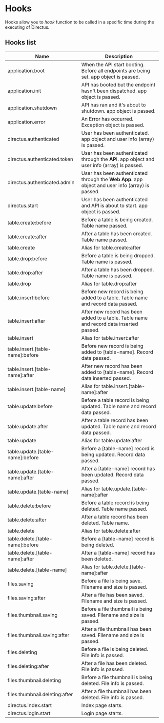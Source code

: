 # Hooks

Hooks allow you to _hook_ function to be called in a specific time during the executing of Directus.

## Hooks list

Name                    | Description
----------------------- | ------------
application.boot        | When the API start booting. Before all endpoints are being set. app object is passed.
application.init        | API has booted but the endpoint hasn't been dispatched. app object is passed.
application.shutdown    | API has ran and it's about to shutdown. app object is passed.
application.error       | An Error has occurred. Exception object is passed.
directus.authenticated  | User has been authenticated. app object and user info (array) is passed.
directus.authenticated.token  | User has been authenticated through the **API**. app object and user info (array) is passed.
directus.authenticated.admin  | User has been authenticated through the **Web App**. app object and user info (array) is passed.
directus.start          | User has been authenticated and API is about to start. app object is passed.
table.create:before     | Before a table is being created. Table name passed.
table.create:after      | After a table has been created. Table name passed.
table.create            | Alias for table.create:after
table.drop:before       | Before a table is being dropped. Table name is passed.
table.drop:after        | After a table has been dropped. Table name is passed.
table.drop              | Alias for table.drop:after
table.insert:before     | Before new record is being added to a table. Table name and record data passed.
table.insert:after      | After new record has been added to a table. Table name and record data inserted passed.
table.insert            | Alias for table.insert:after
table.insert.[table-name]:before     | Before new record is being added to [table-name]. Record data passed.
table.insert.[table-name]:after      | After new record has been added to [table-name]. Record data inserted passed.
table.insert.[table-name]            | Alias for table.insert.[table-name]:after
table.update:before     | Before a table record is being updated. Table name and record data passed.
table.update:after      | After a table record has been updated. Table name and record data passed.
table.update            | Alias for table.update:after
table.update.[table-name]:before     | Before a [table-name] record is being updated. Record data passed.
table.update.[table-name]:after      | After a [table-name] record has been updated. Record data passed.
table.update.[table-name]            | Alias for table.update.[table-name]:after
table.delete:before     | Before a table record is being deleted. Table name passed.
table.delete:after      | After a table record has been deleted. Table name.
table.delete            | Alias for table.delete:after
table.delete.[table-name]:before     | Before a [table-name] record is being deleted.
table.delete.[table-name]:after      | After a [table-name] record has been deleted.
table.delete.[table-name]            | Alias for table.delete.[table-name]:after
files.saving            | Before a file is being save. Filename and size is passed.
files.saving:after      | After a file has been saved. Filename and size is passed.
files.thumbnail.saving            | Before a file thumbnail is being saved. Filename and size is passed.
files.thumbnail.saving:after      | After a file thumbnail has been saved. Filename and size is passed.
files.deleting            | Before a file is being deleted. File info is passed.
files.deleting:after      | After a file has been deleted. File info is passed.
files.thumbnail.deleting            | Before a file thumbnail is being deleted. File info is passed.
files.thumbnail.deleting:after      | After a file thumbnail has been deleted. File info is passed.
directus.index.start    | Index page starts.
directus.login.start    | Login page starts.

